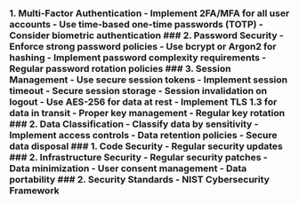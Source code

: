 ### 1. Multi-Factor Authentication - Implement 2FA/MFA for all user accounts - Use time-based one-time passwords (TOTP) - Consider biometric authentication ### 2. Password Security - Enforce strong password policies - Use bcrypt or Argon2 for hashing - Implement password complexity requirements - Regular password rotation policies ### 3. Session Management - Use secure session tokens - Implement session timeout - Secure session storage - Session invalidation on logout - Use AES-256 for data at rest - Implement TLS 1.3 for data in transit - Proper key management - Regular key rotation ### 2. Data Classification - Classify data by sensitivity - Implement access controls - Data retention policies - Secure data disposal ### 1. Code Security - Regular security updates ### 2. Infrastructure Security - Regular security patches - Data minimization - User consent management - Data portability ### 2. Security Standards - NIST Cybersecurity Framework
